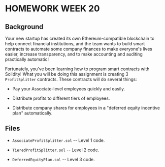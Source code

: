 # HOMEWORK WEEK 20

## Background

Your new startup has created its own Ethereum-compatible blockchain to help connect financial institutions, and the team wants to build smart contracts to automate some company finances to make everyone's lives easier, increase transparency, and to make accounting and auditing practically automatic!

Fortunately, you've been learning how to program smart contracts with Solidity! What you will be doing this assignment is creating 3 `ProfitSplitter` contracts. These contracts will do several things:

* Pay your Associate-level employees quickly and easily.

* Distribute profits to different tiers of employees.

* Distribute company shares for employees in a "deferred equity incentive plan" automatically.

## Files

* `AssociateProfitSplitter.sol` -- Level 1 code.

* `TieredProfitSplitter.sol` -- Level 2 code.

* `DeferredEquityPlan.sol` -- Level 3 code.